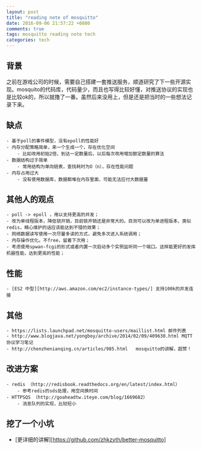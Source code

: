 ```yaml
---
layout: post
title: "reading note of mosquitto"
date: 2016-09-06 21:57:22 +0800
comments: true
tags: mosquitto reading note tech
categories: tech
---
```


## 背景
之前在游戏公司的时候，需要自己搭建一套推送服务，顺道研究了下一些开源实现。mosquito的代码库，代码量少，而且也写得比较好懂，对推送协议的实现也是比较ok的，所以就撸了一番。虽然后来没用上，但是还是把当时的一些想法记录下来。

## 缺点
```
- 基于poll的事件模型，没有epoll的性能好
- 内存分配策略简单，来一个生成一个，存在优化空间
    - 比如改用初始2倍，到达一定数量后，以后每次改用增加额定数量的算法
- 数据结构过于简单
    - 常用结构为单向链表，查找耗时为O（n），存在性能问题
- 内存占用过大
    - 没有使用数据库，数据都堆在内存里面，可能无法应付大数据量
```

<!--more-->

## 其他人的观点
```
- poll -> epoll ，用以支持更高的并发；
- 改为单线程版本，降低锁开销，目前锁开销还是非常大的。目测可以改为单进程版本，类似redis，精心维护的话应该能达到不错的效果；
- 网络数据读写使用一次尽量多读的方式，避免多次进入系统调用；
- 内存操作优化。不free，留着下次用；
- 考虑使用spwan-fcgi的形式或者内置一次启动多个实例监听同一个端口。这样能更好的发挥机器性能，达到更高的性能；
```

## 性能
```
- [ES2 中型][http://aws.amazon.com/ec2/instance-types/] 支持100k的并发连接
```

## 其他
```
- https://lists.launchpad.net/mosquitto-users/maillist.html 邮件列表
- http://www.blogjava.net/yongboy/archive/2014/02/09/409630.html MQTT协议学习笔记
- http://chenzhenianqing.cn/articles/985.html   mosquitto的讲解，超赞！
```

## 改进方案
```
- redis （http://redisbook.readthedocs.org/en/latest/index.html）
    - 参考redis的sds处理，用空间换时间
- HTTPSQS （http://goaheadtw.iteye.com/blog/1669682）
    - 消息队列的实现，比较短小
```

## 挖了一个小坑
- [更详细的讲解][https://github.com/zhkzyth/better-mosquitto]
